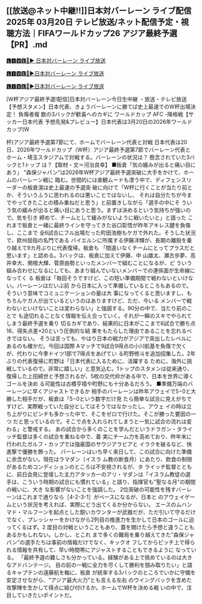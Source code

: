 <h2>[[放送@ネット中継!!]]日本対バーレーン ライブ配信 2025年 03月20日 テレビ放送/ネット配信予定・視聴方法｜FIFAワールドカップ26 アジア最終予選【PR】.md</h2>

[🅻🅸🆅🅴🔴▶️ 日本対バーレーン ライブ放送](https://awesomesalatv.blogspot.com/2025/03/japan-vs-bahrain.html)


[🅻🅸🆅🅴🔴▶️日本対バーレーン ライブ放送](https://awesomesalatv.blogspot.com/2025/03/japan-vs-bahrain.html)

[🅻🅸🆅🅴🔴▶️日本対バーレーン ライブ放送](https://awesomesalatv.blogspot.com/2025/03/japan-vs-bahrain.html)

[W杯アジア最終予選!配信]日本対バーレーン今日生中継 ・放送・テレビ放送【予想スタメン】日本代表、きょうバーレーンに勝てば史上最速でのW杯出場決定！ 負傷者複 数の3バックが歓喜へのカギに
ワールドカップ AFC -降格戦【サッカー日本代表 予想先発&プレビュー】日本代表は3月20日の2026年ワールドカップ(W

杯)アジア最終予選第7節にて、ホームでバーレーン代表と対戦 日本代表は20日、2026年ワールドカップ（W杯）アジア最終予選第7節でバーレーン代表と
ホーム・埼玉スタジアムで対戦する。バーレーンの状況は？ 懸念されていた3バックと1トップ
は？【取材・文＝河治良幸】
■板倉「気の緩みが出ると痛い目にあう」
"森保ジャパン"は2026年W杯アジア最終予選突破に大手をかけて、ホームのバーレーン戦に
臨む。世間的には楽観ムードも漂う中で、ディフェンスリーダーの板倉滉は史上最速の予選突
破に向けて「W杯に行くことが当たり前とか、そういうふうに思われるのは悪いことではないし、
それは自分たちが今までやってきたことの積み重ねだと思う」と前置きしながら「選手の中にそ
ういう気の緩みが出ると痛い目にあうと思う。まずは決めるという気持ちが強いので。気を引き
締めて、チームとして緩みがないように戦いたいと」と語った
これまで板倉と一緒に最終ラインを守ってきた谷口彰悟が昨年アキレス腱を負傷し、ここまで
全6試合にフル出場だった町田浩樹もケガで外れた。そうした状況で、欧州屈指の名門である
バイエルンに所属する伊藤洋輝が、長期の離脱を乗り越えて9カ月ぶりに代表復帰。板倉も
「間違いなくチームにとってプラスだと思います」と認める。3バックは、板倉に加えて伊藤、中
山雄太、瀬古歩夢、高井幸大、関根大輝、菅原由勢といったメンバーで組むことになるが、ど
ういう組み合わせになるにしても、あまり組んでいないメンバーでの連係面が生命線になってく
る
板倉は「毎回そうですけど、この短い準備期間で戦わないといけない。バーレーンはだいぶ前
から日本に入って準備しているところもあるので。そういう意味でコミュニケーションの量は大
事になってくると思いますし、もちろんケガ人が出ているというのはありますけど、ただ、今いる
メンバーで戦わないといけないことは変わらない」と強調する。90分の中で、当たり前のことで
も途切れることなく情報を伝え合っていく。それが一瞬のスキでやられてしまう最終予選を乗り
切るカギであり、結果的に日本がここまで6試合で勝ち点16、得失点差+20という圧倒的な結
果をもたらした理由であることを忘れるべきではない。
そうは言っても、やはり日本の戦力がアジアで突出したレベルにあるのも確かだ。今回は国際
Aマッチで9試合9得点の小川航基を負傷で欠くが、代わりに今季ドイツ1部で7得点をあげてい
る町野修斗を追加招集した。2年ぶりの代表復帰に町野は「日本代表に入るために、活躍する
ために、海外に挑戦しているので。非常に嬉しい」と意気込む。1トップのスタメンは従来通り、
復帰した上田綺世と予想されるが、5枚の交代枠がある中で、日本を世界に導くゴールを決め
る可能性は古橋亨梧や町野にも十分あるだろう。
■準備万端のバーレーンに早くアジャストできるか
相手のバーレーンは昨年アウェイで5−0と大勝した相手だが、板倉は「5−0という数字だけ見
たら簡単な試合に見えがちですけど、実際戦っていた自分としてはそうではなかったし、アウェ
イの時は立ち上がりにピンチも多かった中で、そこをゼロで行けた。そこが勝った要因の一つ
だと思っているので。そこで点を入れられてしまうと一気に試合の流れは変わる」と警戒する。
あの試合から多くのことを学んだというドラガン・タライッチ監督は多くの試合を重ねる中で、着
実にチーム力を高めており、昨年末に行われたガルフ・カップでは強豪国のサウジアラビアと
イラクを破るなど、快進撃で優勝を飾った。
バーレーンはいち早く来日して、この試合に向けた準備に余念がない。現在はラマダン（イスラ
ム教の断食月）にあたり、飲食の制限があるためコンディションのところは不安視されるが、タ
ライッチ監督とともに、前日会見に登壇した主力アタッカーのアリ・マダンは「イスラム教徒の選
手は、こういう時期の試合にも慣れている」と語り、指揮官も"聖なる月"の期間の戦いに、大き
な影響がないことを強調した。
2位突破の可能性を残すバーレーンはこれまで通りなら［4-2-3-1］がベースになるが、日本と
のアウェイゲームという状況を考えれば、実際にどう出てくるか分からない。
エースのムハンマド・マルフーンを起点とした鋭いカウンターが武器だが、ただ引いて守るだけ
でなく、プレッシャーをかけながら2列目の推進力を生かして日本のゴールに迫ってくるはず。2
度目の対戦ということもあり、蓋を開けたら予想と違うこともあるかもしれない。しかし、とこれ
まで多くの難局を乗り越えてきた"森保ジャパン"の選手たちは事前の情報だけでなく、キックオ
フしてからピッチ上で得られる情報を共有して、早い時間帯にアジャストすることもできるように
なっている。
「最終予選の難しさも分かっている。経験がある上で挑めているのは大きなアドバンテージ。
目の前の一戦に全力を尽くして勝利を掴み取りたい」と語るキャプテンの遠藤航を軸に、板倉
が統率する3バックのところでいかに守備を安定させながら、"アジア最大火力"とも言える左右
のウイングバックを含めた攻撃陣を生かして得点に結び付けるか。ホームでW杯を決める戦
いの中で、注目していきたいポイントだ。
